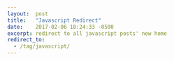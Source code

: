 ```yaml
---
layout:  post
title:   "Javascript Redirect"
date:    2017-02-06 18:24:33 -0500
excerpt: redirect to all javascript posts' new home
redirect_to:
  - /tag/javascript/
---
```


